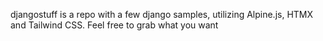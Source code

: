 
djangostuff is a repo with a few django samples, utilizing Alpine.js, HTMX and Tailwind CSS. Feel free to grab what you want
